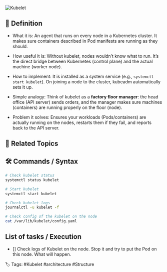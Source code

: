 ![Kubelet](kubelet.png)
## 📌 Definition

- What it is:
  An agent that runs on every node in a Kubernetes cluster. It makes sure containers described in Pod manifests are running as they should.

- How useful it is:
  Without kubelet, nodes wouldn’t know what to run. It’s the direct bridge between Kubernetes (control plane) and the actual machine (worker node).

- How to implement:
  It is installed as a system service (e.g., `systemctl start kubelet`). On joining a node to the cluster, kubeadm automatically sets it up.

- Simple analogy:
  Think of kubelet as a **factory floor manager**: the head office (API server) sends orders, and the manager makes sure machines (containers) are running properly on the floor (node).

- Problem it solves:
  Ensures your workloads (Pods/containers) are actually running on the nodes, restarts them if they fail, and reports back to the API server.


## 🔗 Related Topics


## 🛠 Commands / Syntax

```bash
# Check kubelet status
systemctl status kubelet

# Start kubelet
systemctl start kubelet

# Check kubelet logs
journalctl -u kubelet -f

# Check config of the kubelet on the node
cat /var/lib/kubelet/config.yaml

```

  

## List of tasks / Execution

- [] Check logs of Kubelet on the node. Stop it and try to put the Pod on this node. What will happen. 


  

🏷️ Tags: #Kubelet #architecture #Structure 